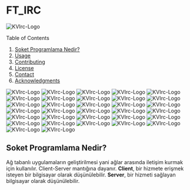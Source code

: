 # FT_IRC
![KVIrc-Logo](https://github.com/farukdll/Common-core/assets/97880185/16e5a386-4fd0-4d1d-a506-0499278168c4)

<!-- TABLE OF CONTENTS -->
<summary>Table of Contents</summary>
<ol>
  <li><a href="#Soket Programlama Nedir?">Soket Programlama Nedir?</a></li>
  <li><a href="#usage">Usage</a></li>
  <li><a href="#contributing">Contributing</a></li>
  <li><a href="#license">License</a></li>
  <li><a href="#contact">Contact</a></li>
  <li><a href="#acknowledgments">Acknowledgments</a></li>
</ol>

![KVIrc-Logo](https://github.com/farukdll/Common-core/assets/97880185/16e5a386-4fd0-4d1d-a506-0499278168c4)
![KVIrc-Logo](https://github.com/farukdll/Common-core/assets/97880185/16e5a386-4fd0-4d1d-a506-0499278168c4)
![KVIrc-Logo](https://github.com/farukdll/Common-core/assets/97880185/16e5a386-4fd0-4d1d-a506-0499278168c4)
![KVIrc-Logo](https://github.com/farukdll/Common-core/assets/97880185/16e5a386-4fd0-4d1d-a506-0499278168c4)
![KVIrc-Logo](https://github.com/farukdll/Common-core/assets/97880185/16e5a386-4fd0-4d1d-a506-0499278168c4)
![KVIrc-Logo](https://github.com/farukdll/Common-core/assets/97880185/16e5a386-4fd0-4d1d-a506-0499278168c4)
![KVIrc-Logo](https://github.com/farukdll/Common-core/assets/97880185/16e5a386-4fd0-4d1d-a506-0499278168c4)
![KVIrc-Logo](https://github.com/farukdll/Common-core/assets/97880185/16e5a386-4fd0-4d1d-a506-0499278168c4)
![KVIrc-Logo](https://github.com/farukdll/Common-core/assets/97880185/16e5a386-4fd0-4d1d-a506-0499278168c4)
![KVIrc-Logo](https://github.com/farukdll/Common-core/assets/97880185/16e5a386-4fd0-4d1d-a506-0499278168c4)
![KVIrc-Logo](https://github.com/farukdll/Common-core/assets/97880185/16e5a386-4fd0-4d1d-a506-0499278168c4)
![KVIrc-Logo](https://github.com/farukdll/Common-core/assets/97880185/16e5a386-4fd0-4d1d-a506-0499278168c4)
![KVIrc-Logo](https://github.com/farukdll/Common-core/assets/97880185/16e5a386-4fd0-4d1d-a506-0499278168c4)
![KVIrc-Logo](https://github.com/farukdll/Common-core/assets/97880185/16e5a386-4fd0-4d1d-a506-0499278168c4)
![KVIrc-Logo](https://github.com/farukdll/Common-core/assets/97880185/16e5a386-4fd0-4d1d-a506-0499278168c4)
![KVIrc-Logo](https://github.com/farukdll/Common-core/assets/97880185/16e5a386-4fd0-4d1d-a506-0499278168c4)
![KVIrc-Logo](https://github.com/farukdll/Common-core/assets/97880185/16e5a386-4fd0-4d1d-a506-0499278168c4)
![KVIrc-Logo](https://github.com/farukdll/Common-core/assets/97880185/16e5a386-4fd0-4d1d-a506-0499278168c4)
![KVIrc-Logo](https://github.com/farukdll/Common-core/assets/97880185/16e5a386-4fd0-4d1d-a506-0499278168c4)
![KVIrc-Logo](https://github.com/farukdll/Common-core/assets/97880185/16e5a386-4fd0-4d1d-a506-0499278168c4)
![KVIrc-Logo](https://github.com/farukdll/Common-core/assets/97880185/16e5a386-4fd0-4d1d-a506-0499278168c4)
![KVIrc-Logo](https://github.com/farukdll/Common-core/assets/97880185/16e5a386-4fd0-4d1d-a506-0499278168c4)
![KVIrc-Logo](https://github.com/farukdll/Common-core/assets/97880185/16e5a386-4fd0-4d1d-a506-0499278168c4)
![KVIrc-Logo](https://github.com/farukdll/Common-core/assets/97880185/16e5a386-4fd0-4d1d-a506-0499278168c4)
![KVIrc-Logo](https://github.com/farukdll/Common-core/assets/97880185/16e5a386-4fd0-4d1d-a506-0499278168c4)
![KVIrc-Logo](https://github.com/farukdll/Common-core/assets/97880185/16e5a386-4fd0-4d1d-a506-0499278168c4)
![KVIrc-Logo](https://github.com/farukdll/Common-core/assets/97880185/16e5a386-4fd0-4d1d-a506-0499278168c4)
![KVIrc-Logo](https://github.com/farukdll/Common-core/assets/97880185/16e5a386-4fd0-4d1d-a506-0499278168c4)
![KVIrc-Logo](https://github.com/farukdll/Common-core/assets/97880185/16e5a386-4fd0-4d1d-a506-0499278168c4)
![KVIrc-Logo](https://github.com/farukdll/Common-core/assets/97880185/16e5a386-4fd0-4d1d-a506-0499278168c4)
![KVIrc-Logo](https://github.com/farukdll/Common-core/assets/97880185/16e5a386-4fd0-4d1d-a506-0499278168c4)
![KVIrc-Logo](https://github.com/farukdll/Common-core/assets/97880185/16e5a386-4fd0-4d1d-a506-0499278168c4)

<!-- ABOUT THE PROJECT -->
## Soket Programlama Nedir?

Ağ tabanlı uygulamaların geliştirilmesi yani ağlar arasında iletişim kurmak için kullanılır. Client-Server mantığına dayanır.
**Client**, bir hizmete erişmek isteyen bir bilgisayar olarak düşünülebilir.
**Server**, bir hizmeti sağlayan bilgisayar olarak düşünülebilir.
</a>


<!--
IRC, internet üzerindeki metin tabanlı iletişim protokolüdür ve gerçek zamanlı iletişim sağlar. IRC kullanıcıları, doğrudan mesaj alışverişi yapabilir ve grup kanallarına katılabilir. IRC istemcileri, IRC sunucusuna bağlanarak kanallara katılır. IRC sunucuları, bir ağ oluşturmak için birbirine bağlanır.


## Soket Programlama Nedir?

Ağ tabanlı uygulamaların geliştirilmesi yani ağlar arasında iletişim kurmak için kullanılır. Client-Server mantığına dayanır.
**Client**, bir hizmete erişmek isteyen bir bilgisayar olarak düşünülebilir.
**Server**, bir hizmeti sağlayan bilgisayar olarak düşünülebilir.

Client ve server soketleri kullanarak birbirleriyle iletişim kurarlar.

Bir client ve server arasındaki iletişim şu adımlarla gerçekleşir;

1. Server soketi oluşturma: Server, belirli bir port üzerinden gelecek clientlara hizmet vereceği için bir soket oluşturur ve bir port numarası belirler.

2. Server soketini bağlama: Server soketi, belirlenen port numarasına bağlanır ve gelecek clientları dinlemeye başlar.

3. Client soketi oluşturma: Client, serverla iletişim kurmak için bir soket oluşturur.

4. Client soketini servera bağlama: Client soketi, serverın IP adresi ve port numarasıyla bağlantı kurar.

5. Client ve server arasında veri iletişimi: Client ve server, soketleri üzerinden veri alışverişi yaparlar. Client, servera istek gönderir ve server bu isteği işleyerek cevap verir.

6. Client ve serverın bağlantıyı sonlandırması: İşlem tamamlandıktan sonra, client ve server soketlerini kapatır ve bağlantıyı sonlandırır.


Soket programlama, TCP veya UDP gibi iletişim protokollerini kullanarak veri iletişimi sağlar. İkisinden de kısaca bahsetmek gerekirse TCP, güvenilir ve sıralı veri iletimini sağlarken, UDP daha hızlı ancak güvenilirlik gerektirmeyen veri iletimi için kullanılır.

Özetle, soket programlama ağ üzerinde veri paylaşımı, mesajlaşma, dosya aktarımı, uzaktan erişim gibi birçok uygulama senaryosunda kullanılır.


<br />


## İnternet Protokolleri Nelerdir?

Ağ protokolü, 2 ya da daha fazla bilgisayar arasındaki iletişimi sağlamak amacıyla verileri düzenlemeye yarayan, standart olarak kabul edilmiş kurallar dizisidir.

**TCP**, kayıpsız veri gönderimi sağlayabilmek için kullanılan protokoldür. Gönderilen veriler için özel bir TCP kabul paketi (TCP ACK) gönderilir ve gelmiş olan paketlerin doğruluğu kontrol edilir. Gönderen taraf, kabul gelmediği sürece paketi tekrar gönderir, böylece gönderim sağlanmış olur.

**UDP**, veri gönderimini bağlantısız şekilde gerçekleştirmesidir. Ses ve video gönderiminde kullanılır. TCP'ye göre daha hızlıdır fakat güvenli değildir.


<br />


### TCP ve UDP Arasındaki Fark Nedir?
TCP bağlantı tabanlıdır, UDP bağlantı tabanlı değildir. TCP'de akış kontrolü vardır, UDP'de akış kontrolü yoktur. TCP başlığı (header) 20 bayttır, UDP başlığı 8 bayttır. TCP, UDP'den daha yavaştır, çünkü verinin karşı tarafa ulaşıp ulaşmadığını kontrol eder.


<br />


## Soketler ve Çeşitleri

4 farklı soket çeşidi vardır fakat genel olarak 2 tanesi kullanılır. Bunlar:

1. **Stream Soket (SOCK_STREAM)**: Bu tür soketler, güvenilir, veri iletimi için kullanılır. TCP üzerinden verinin doğru ve sıralı bir şekilde iletilmesini sağlarlar.

2. **Datagram Soket (SOCK_DGRAM)**: Bu tür soketler, güvenilirlik veya sıralama gerektirmeyen veri iletimi için kullanılır. UDP üzerinden çalışırlar ve bağlantısız bir iletişim modeli sağlarlar.


<br />


## Kullanılan Tüm Fonksiyonlar

```cpp
socket(AF_INET, SOCK_STREAM, 0);
```

`socket()` fonksiyonu, yeni bir soket oluşturmak için kullanılır.

İlk parametre olarak;
`AF_INET`: Bir soket oluştururken ağ protokollerini belirlemek için kullanılır. "AF" kısaltması "Address Family" yani "Adres Ailesi" anlamına gelir. AF_INET, IPv4 adres ailesini temsil eder. Bir program ***AF_INET*** kullanarak TCP/IP veya UDP gibi IPv4 tabanlı ağ protokollerini kullanarak ağ üzerinde iletişim kurabilir.
Kısaca, IPv4 kullanacağını belirtir.

İkinci parametre olarak;
`SOCK_STREAM`: TCP soketi oluşturulacağını belirtir.

Üçüncü parametre olarak;
`0`: Default protokol kullanılır.


<br />


```cpp
int bind(int sockfd, const struct sockaddr *addr, socklen_t addrlen);
```

`bind()` fonksiyonu, bir soketi belirli bir adres ve port numarasına bağlamak için kullanılır.

- `sockfd`: Dinlemek istediğiniz soketin tanımlayıcısı (soket fd).

- `addr`: Bu parametre, IPv4 için struct sockaddr_in veya IPv6 için struct sockaddr_in6 yapılarından birini işaret edebilir.

- `addrlen`: addr yapısının boyutunu belirten bir socklen_t türünde bir değer.


<br />


```cpp
listen(int sockfd, int backlog);
```

`listen()` fonksiyonu, bir soketi belirli bağlantı taleplerini dinlemek için kullanılan sokete dönüştürür.

- `sockfd`: Dinlemek istediğiniz soketin tanımlayıcısı (soket fd).

- `backlog`: Gelen bağlantı taleplerinin kuyruğunda bekleyebilecek maksimum sayı. Bu, aynı anda kabul edilebilecek bağlantı sayısını belirtir.


<br /> 


```cpp
accept(int sockfd, struct sockaddr *addr, socklen_t *addrlen); 
```

`accept()` fonksiyonu, yeni bir client bağlantısını kabul etmek için kullanılır. Bağlantıyı oluşturan clientın soket dosya tanımlayıcısını (clientSocket) döndürür.

- `sockfd`: Dinlemek istediğiniz soketin tanımlayıcısı (soket fd).

- `addr`: Yeni bağlantının adres bilgilerini tutar. Bağlantıyı sağlayan clientın IP adresi ve port numarası gibi bilgileri almak için kullanılır. Bu parametreyi NULL olarak belirtebilirsiniz.

- `addrlen`: addr boyutunu tutar. Bu parametreyi NULL olarak belirtebilirsiniz.


<br />


```cpp
#include <netinet/in.h>

struct sockaddr_in {
	short			sin_family;   // AF_INET
	unsigned short   sin_port;	 // htons(3490)
	struct in_addr   sin_addr;	 // see struct in_addr, below
	char			 sin_zero[8];  // zero this if you want to
};

struct in_addr {
	unsigned long s_addr;  // load with inet_aton()
};
```


- `struct sockaddr_in`: Bu struct yapısı bir server soketi oluştururken veya bir client soketine bağlanırken kullanılan adres bilgilerini içerir. Aşağıdaki struct yapısının üyeleri de ağ adres bilgilerini temsil ederler.

- `sin_family`: Adres ailesini belirtir. `AF_INET` kullanarak IPv4 adres ailesini belirtmiş olur.

- `sin_addr`: IP adresini tutar. IP adresi ise `in_addr_t` türündeki `s_addr` ile temsil edilir.

- `sin_port`: Port numarasını tutar. Port numarası, ağ byte sırasına dönüştürülmeden saklanır.

		:exclamation: Ağ byte sırasına dönüştürmek, bellekte çok byte'lık veri türleri (örneğin, 16 bit veya 32 bit) genellikle ardışık bellek hücrelerinde saklanır. Byte sıralama düzeni, bu bellek hücrelerinin hangi sıra ile sıralandığını belirler. Bunlar Big-endian ve Little-endian olarak 2'ye ayrılır. (Dilerseniz ayrıntılı bir şekilde araştırabilirsiniz.)
		
		Bir veri değerini ağ byte sırasına dönüştürmek, küçük endian düzeninde tutulan bir değeri büyük endian düzenine dönüştürmeyi ifade eder. Bu genellikle ağ protokollerinde veya farklı sistemler arasında veri alışverişinde kullanılan bir standartlaştırma yöntemidir. htons() (host to network short) ve htonl() (host to network long) gibi işlevler, bir veri değerini ağ byte sırasına dönüştürmek için kullanılır.

- `INADDR_ANY`: Local IP adreslerini kabul etmek için kullanılır.


<br />


```cpp
int inet_pton(int af, const char *src, void *dst);
```

`inet_pton()` fonksiyonu, IPv4 veya IPv6 adreslerini metin formatından ikili formata dönüştürmek için kullanılır. "pton", "presentation to numeric" anlamına gelir.

- `af`: Adres ailesini (AF_INET veya AF_INET6) belirten bir tam sayı. IPv4 için AF_INET kullanılırken, IPv6 için AF_INET6 kullanılır.

- `src`: Dönüştürülmek istenen IP adresini içeren bir C-style string (null-terminated string).

-`dst`: Dönüştürülmüş IP adresinin hedef bellek alanını temsil eden bir pointer.


<br />


```cpp
#include <string>

int main() {
	std::string str = "Merhaba";

	const char* cstr = str.c_str();

	// C-style karakter dizisini kullanma
	// ...

	return 0;
}
```

`c.str()` fonksiyonu, C-style (null-terminated) bir karakter dizisi olarak döndürür. Stringin içeriğini C diline ait fonksiyonlara veya C dilinde çalışan kütüphanelere aktarmak için kullanılır.


<br />


```cpp
ssize_t recv(int sockfd, void *buf, size_t len, int flags);
```

`recv()` fonksiyonu, soketten veri almak için kullanılır. Client ve server tarafında veri alışverişi sağlar.


- `sockfd`: Dinlemek istediğiniz soketin tanımlayıcısı (soket fd).

- `buf`: Alınan verinin hedef bellek alanını temsil eden bir pointer.
	
- `len`: buf bellek alanının boyutu (byte cinsinden).
	
- `flags`: İsteğe bağlı. Özel bir işlem yapmak için kullanılabilir veya 0 olarak belirtilebilir.


<br />


`fctnl()` fonksiyonu, soketin fd üzerindeki dosya özelliklerini değiştirmek için kullanılır.

- `F_GETFL`: Mevcut dosya özelliklerini alır.

- `O_NONBLOCK`: Engellenmeyen modda açmak için kullanılan bir dosya açma flagidir.

		:exclamation: Proje özelinde fcntl() fonksiyonunu kullanacaksak sadece F_SETFL VE O_NONBLOCK flagleriyle kullanabiliyoruz bunlar dışında bir kullanım yasak.


<br />


```cpp
int poll(struct pollfd *fds, nfds_t nfds, int timeout);
```

`poll()` fonksiyonu, çoklu soket girişini aynı anda takip etmek ve olayları yönetmek için kullanılır. Bir dizi soketi izleyerek belirli bir olayın gerçekleşip gerçekleşmediğini kontrol eder. 

- `fds`: struct pollfd türünden bir dizi, izlenecek soketlerin ve beklenen olayların bilgisini içerir.
	
- `nfds`: fds dizisinin boyutu, izlenecek soket sayısını belirtir.
	
- `timeout`: İşlemin zaman aşımı süresini belirtir. Bu süre milisaniye cinsinden ifade edilir. Negatif değerler süresiz beklemeyi, 0 değeri anında dönüşü sağlar.


<br />


## Netcat Nedir?

Ağ iletişimi için kullanılan bir araçtır. Açılımı "networking Swiss Army knife" olarak adlandırılır. Temel olarak, TCP veya UDP üzerinden ağ bağlantıları kurmak, veri göndermek veya almak, port dinlemek gibi işlemleri gerçekleştirebilir. Netcat, hem bir server hem de bir client olarak çalışabilir. Server modunda, belirli bir portu dinleyerek gelen bağlantıları kabul eder. Client modunda ise belirli bir hedefe bağlanır. Netcat komutları da, server veya client modunu belirlemek, bağlantıları yönetmek, veri iletmek gibi çeşitli işlemleri gerçekleştirmek için kullanılır.

- `nc -l 8080` :arrow_right: 8080 portunu dinlemek için netcat'i server modunda çalıştırır.

- `nc 127.0.0.1 8080` :arrow_right: Client modunda çalıştırır.

- `nc 192.168.0.1 3030 < irc.txt` :arrow_right: Belirtilen ip adres ve portuna irc.txt dosyasının içeriğini gönderir.

- `nc -l 3030 > irc.txt` :arrow_right: 3030 portunu dinleyerek gelen veriyi irc.txt dosyasına kaydeder.

-->
